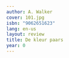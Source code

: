```yaml
---
author: A. Walker
cover: 101.jpg
isbn: "9062651623"
lang: en-us
layout: review
title: De kleur paars
year: 0
---
```

